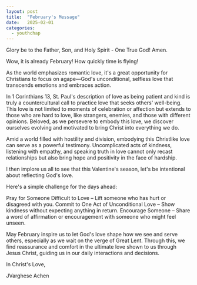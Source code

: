 ```yaml
---
layout: post
title:  "February's Message"
date:   2025-02-01
categories: 
  - youthchap
---
```


Glory be to the Father, Son, and Holy Spirit - One True God! Amen.


Wow, it is already February! How quickly time is flying!



As the world emphasizes romantic love, it's a great opportunity for Christians to focus on agape—God's unconditional, selfless love that transcends emotions and embraces action.



In 1 Corinthians 13, St. Paul's description of love as being patient and kind is truly a countercultural call to practice love that seeks others' well-being. This love is not limited to moments of celebration or affection but extends to those who are hard to love, like strangers, enemies, and those with different opinions. Beloved, as we persevere to embody this love, we discover ourselves evolving and motivated to bring Christ into everything we do.



Amid a world filled with hostility and division, embodying this Christlike love can serve as a powerful testimony. Uncomplicated acts of kindness, listening with empathy, and speaking truth in love cannot only recast relationships but also bring hope and positivity in the face of hardship.



I then implore us all to see that this Valentine's season, let's be intentional about reflecting God's love. 



Here's a simple challenge for the days ahead:



Pray for Someone Difficult to Love – Lift someone who has hurt or disagreed with you.
Commit to One Act of Unconditional Love – Show kindness without expecting anything in return.
Encourage Someone – Share a word of affirmation or encouragement with someone who might feel unseen.



May February inspire us to let God's love shape how we see and serve others, especially as we wait on the verge of Great Lent. Through this, we find reassurance and comfort in the ultimate love shown to us through Jesus Christ, guiding us in our daily interactions and decisions. 

In Christ's Love,

JVarghese Achen
